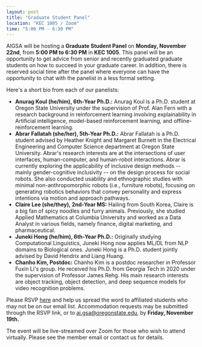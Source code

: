 ```yaml
---
layout: post
title: "Graduate Student Panel"
location: "KEC 1005 / Zoom"
time: "5:00 PM - 6:30 PM"
---
```

AIGSA will be hosting a **Graduate Student Panel** on **Monday, November 22nd**, from **5:00 PM to 6:30 PM** in **KEC 1005**. This panel will be an opportunity to get advice from senior and recently graduated graduate students on how to succeed in your graduate career. In addition, there is reserved social time after the panel where everyone can have the opportunity to chat with the panelist in a less formal setting.

Here's a short bio from each of our panelists:
- **Anurag Koul (he/him), 6th-Year Ph.D.:** Anurag Koul is a Ph.D. student at Oregon State University under the supervision of Prof. Alan Fern with a research background in reinforcement learning involving explainability in Artificial intelligence, model-based reinforcement learning, and offline-reinforcement learning.
- **Abrar Fallatah (she/her), 5th-Year Ph.D.:** Abrar Fallatah is a Ph.D. student advised by Heather Knight and Margaret Burnett in the Electrical Engineering and Computer Science department at Oregon State University. Abrar's research interests are at the intersections of user interfaces, human-computer, and human-robot interactions. Abrar is currently exploring the applicability of inclusive design methods -- mainly gender-cognitive inclusivity -- on the design process for social robots. She also conducted usability and ethnographic studies with minimal non-anthropomorphic robots (i.e., furniture robots), focusing on generating robotics behaviors that convey personality and express intentions via motion and approach pathways.
- **Claire Lee (she/they), 2nd-Year MS:** Hailing from South Korea, Claire is a big fan of spicy noodles and furry animals. Previously, she studied Applied Mathematics at Columbia University and worked as a Data Analyst in various fields, namely finance, digital marketing, and pharmaceutical.
- **Juneki Hong (he/him), 6th-Year Ph.D.:** Originally studying Computational Linguistics, Juneki Hong now applies ML/DL from NLP domains to Biological ones. Juneki Hong is a Ph.D. student jointly advised by David Hendrix and Liang Huang.
- **Chanho Kim, Postdoc:** Chanho Kim is a postdoc researcher in Professor Fuxin Li's group. He received his Ph.D. from Georgia Tech in 2020 under the supervision of Professor James Rehg. His main research interests are object tracking, object detection, and deep sequence models for video recognition problems.

Please RSVP [here](https://forms.gle/comhLDzWgbVGjap56) and help us spread the word to affiliated students who may not be on our email list. Accommodation requests may be submitted through the RSVP link, or to ai.gsa@oregonstate.edu, by **Friday, November 19th.**

The event will be live-streamed over Zoom for those who wish to attend virtually. Please see the member email or contact us for details.
